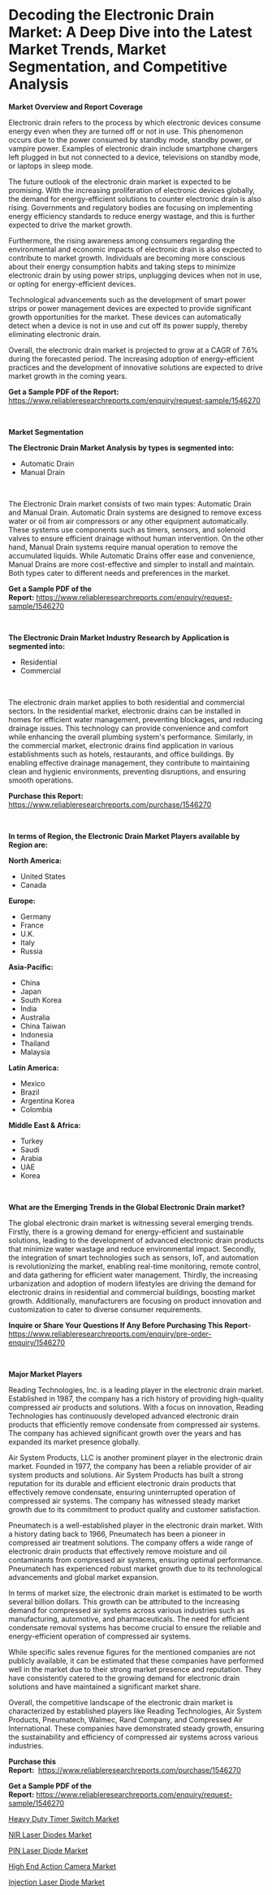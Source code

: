 <p><h1>Decoding the Electronic Drain Market: A Deep Dive into the Latest Market Trends, Market Segmentation, and Competitive Analysis</h1></p><p><strong>Market Overview and Report Coverage</strong></p>
<p><p>Electronic drain refers to the process by which electronic devices consume energy even when they are turned off or not in use. This phenomenon occurs due to the power consumed by standby mode, standby power, or vampire power. Examples of electronic drain include smartphone chargers left plugged in but not connected to a device, televisions on standby mode, or laptops in sleep mode.</p><p>The future outlook of the electronic drain market is expected to be promising. With the increasing proliferation of electronic devices globally, the demand for energy-efficient solutions to counter electronic drain is also rising. Governments and regulatory bodies are focusing on implementing energy efficiency standards to reduce energy wastage, and this is further expected to drive the market growth.</p><p>Furthermore, the rising awareness among consumers regarding the environmental and economic impacts of electronic drain is also expected to contribute to market growth. Individuals are becoming more conscious about their energy consumption habits and taking steps to minimize electronic drain by using power strips, unplugging devices when not in use, or opting for energy-efficient devices.</p><p>Technological advancements such as the development of smart power strips or power management devices are expected to provide significant growth opportunities for the market. These devices can automatically detect when a device is not in use and cut off its power supply, thereby eliminating electronic drain.</p><p>Overall, the electronic drain market is projected to grow at a CAGR of 7.6% during the forecasted period. The increasing adoption of energy-efficient practices and the development of innovative solutions are expected to drive market growth in the coming years.</p></p>
<p><strong>Get a Sample PDF of the Report:</strong> <a href="https://www.reliableresearchreports.com/enquiry/request-sample/1546270">https://www.reliableresearchreports.com/enquiry/request-sample/1546270</a></p>
<p>&nbsp;</p>
<p><strong>Market Segmentation</strong></p>
<p><strong>The Electronic Drain Market Analysis by types is segmented into:</strong></p>
<p><ul><li>Automatic Drain</li><li>Manual Drain</li></ul></p>
<p>&nbsp;</p>
<p><p>The Electronic Drain market consists of two main types: Automatic Drain and Manual Drain. Automatic Drain systems are designed to remove excess water or oil from air compressors or any other equipment automatically. These systems use components such as timers, sensors, and solenoid valves to ensure efficient drainage without human intervention. On the other hand, Manual Drain systems require manual operation to remove the accumulated liquids. While Automatic Drains offer ease and convenience, Manual Drains are more cost-effective and simpler to install and maintain. Both types cater to different needs and preferences in the market.</p></p>
<p><strong>Get a Sample PDF of the Report:</strong>&nbsp;<a href="https://www.reliableresearchreports.com/enquiry/request-sample/1546270">https://www.reliableresearchreports.com/enquiry/request-sample/1546270</a></p>
<p>&nbsp;</p>
<p><strong>The Electronic Drain Market Industry Research by Application is segmented into:</strong></p>
<p><ul><li>Residential</li><li>Commercial</li></ul></p>
<p>&nbsp;</p>
<p><p>The electronic drain market applies to both residential and commercial sectors. In the residential market, electronic drains can be installed in homes for efficient water management, preventing blockages, and reducing drainage issues. This technology can provide convenience and comfort while enhancing the overall plumbing system's performance. Similarly, in the commercial market, electronic drains find application in various establishments such as hotels, restaurants, and office buildings. By enabling effective drainage management, they contribute to maintaining clean and hygienic environments, preventing disruptions, and ensuring smooth operations.</p></p>
<p><strong>Purchase this Report:</strong>&nbsp; <a href="https://www.reliableresearchreports.com/purchase/1546270">https://www.reliableresearchreports.com/purchase/1546270</a></p>
<p>&nbsp;</p>
<p><strong>In terms of Region, the Electronic Drain Market Players available by Region are:</strong></p>
<p>
    <p> <strong> North America: </strong>
        <ul>
            <li>United States</li>
            <li>Canada</li>
        </ul>
        </p> 
    <p> <strong> Europe: </strong>
        <ul>
            <li>Germany</li>
            <li>France</li>
            <li>U.K.</li>
            <li>Italy</li>
            <li>Russia</li>
        </ul>
        </p> 
    <p> <strong> Asia-Pacific: </strong>
        <ul>
            <li>China</li>
            <li>Japan</li>
            <li>South Korea</li>
            <li>India</li>
            <li>Australia</li>
            <li>China Taiwan</li>
            <li>Indonesia</li>
            <li>Thailand</li>
            <li>Malaysia</li>
        </ul>
        </p> 
    <p> <strong> Latin America: </strong>
        <ul>
            <li>Mexico</li>
            <li>Brazil</li>
            <li>Argentina Korea</li>
            <li>Colombia</li>
        </ul>
        </p> 
    <p> <strong> Middle East & Africa: </strong>
        <ul>
            <li>Turkey</li>
            <li>Saudi</li>
            <li>Arabia</li>
            <li>UAE</li>
            <li>Korea</li>
        </ul>
    </p>
    </p>
<p>&nbsp;</p>
<p><strong>What are the Emerging Trends in the Global Electronic Drain market?</strong></p>
<p><p>The global electronic drain market is witnessing several emerging trends. Firstly, there is a growing demand for energy-efficient and sustainable solutions, leading to the development of advanced electronic drain products that minimize water wastage and reduce environmental impact. Secondly, the integration of smart technologies such as sensors, IoT, and automation is revolutionizing the market, enabling real-time monitoring, remote control, and data gathering for efficient water management. Thirdly, the increasing urbanization and adoption of modern lifestyles are driving the demand for electronic drains in residential and commercial buildings, boosting market growth. Additionally, manufacturers are focusing on product innovation and customization to cater to diverse consumer requirements.</p></p>
<p><strong>Inquire or Share Your Questions If Any Before Purchasing This Report</strong>- <a href="https://www.reliableresearchreports.com/enquiry/pre-order-enquiry/1546270">https://www.reliableresearchreports.com/enquiry/pre-order-enquiry/1546270</a></p>
<p>&nbsp;</p>
<p><strong>Major Market Players</strong></p>
<p><p>Reading Technologies, Inc. is a leading player in the electronic drain market. Established in 1987, the company has a rich history of providing high-quality compressed air products and solutions. With a focus on innovation, Reading Technologies has continuously developed advanced electronic drain products that efficiently remove condensate from compressed air systems. The company has achieved significant growth over the years and has expanded its market presence globally.</p><p>Air System Products, LLC is another prominent player in the electronic drain market. Founded in 1977, the company has been a reliable provider of air system products and solutions. Air System Products has built a strong reputation for its durable and efficient electronic drain products that effectively remove condensate, ensuring uninterrupted operation of compressed air systems. The company has witnessed steady market growth due to its commitment to product quality and customer satisfaction.</p><p>Pneumatech is a well-established player in the electronic drain market. With a history dating back to 1966, Pneumatech has been a pioneer in compressed air treatment solutions. The company offers a wide range of electronic drain products that effectively remove moisture and oil contaminants from compressed air systems, ensuring optimal performance. Pneumatech has experienced robust market growth due to its technological advancements and global market expansion.</p><p>In terms of market size, the electronic drain market is estimated to be worth several billion dollars. This growth can be attributed to the increasing demand for compressed air systems across various industries such as manufacturing, automotive, and pharmaceuticals. The need for efficient condensate removal systems has become crucial to ensure the reliable and energy-efficient operation of compressed air systems.</p><p>While specific sales revenue figures for the mentioned companies are not publicly available, it can be estimated that these companies have performed well in the market due to their strong market presence and reputation. They have consistently catered to the growing demand for electronic drain solutions and have maintained a significant market share.</p><p>Overall, the competitive landscape of the electronic drain market is characterized by established players like Reading Technologies, Air System Products, Pneumatech, Walmec, Rand Company, and Compressed Air International. These companies have demonstrated steady growth, ensuring the sustainability and efficiency of compressed air systems across various industries.</p></p>
<p><strong>Purchase this Report:</strong>&nbsp;&nbsp;<a href="https://www.reliableresearchreports.com/purchase/1546270">https://www.reliableresearchreports.com/purchase/1546270</a></p>
<p></p>
<p><strong>Get a Sample PDF of the Report:</strong>&nbsp;<a href="https://www.reliableresearchreports.com/enquiry/request-sample/1546270">https://www.reliableresearchreports.com/enquiry/request-sample/1546270</a></p>
<p><p><a href="https://medium.com/@late.bean.frame/heavy-duty-timer-switch-market-report-reveals-the-latest-trends-and-growth-opportunities-of-this-affd8898f4a6">Heavy Duty Timer Switch Market</a></p><p><a href="https://medium.com/@under.noon.tower/nir-laser-diodes-market-share-evolution-and-market-growth-trends-2023-2030-83a58f8c4dcc">NIR Laser Diodes Market</a></p><p><a href="https://medium.com/@blow.allow.stir/pin-laser-diode-market-the-key-to-successful-business-strategy-forecast-till-2030-c1f5f6ff2368">PIN Laser Diode Market</a></p><p><a href="https://medium.com/@truly.fight.must/high-end-action-camera-nbsp-market-focuses-on-market-share-size-and-projected-forecast-till-2030-82d642464248">High End Action Camera Market</a></p><p><a href="https://medium.com/@favor.case.flash/injection-laser-diode-market-comprehensive-assessment-by-type-application-and-geography-59812d761723">Injection Laser Diode Market</a></p></p>